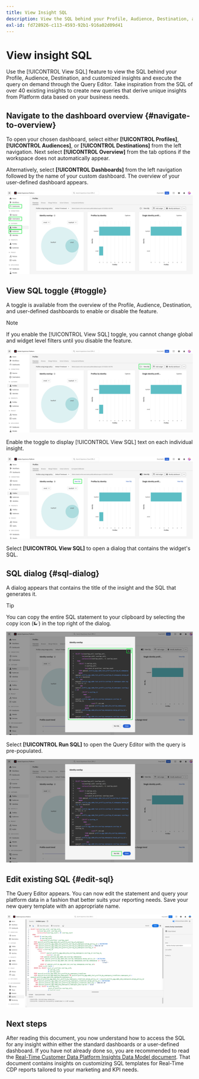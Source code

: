 ```yaml
---
title: View Insight SQL
description: View the SQL behind your Profile, Audience, Destination, and customized insights and execute the query on demand through the Query Editor.
exl-id: fd728926-c113-4593-92b1-916a02d09d41
---
```

# View insight SQL

Use the [!UICONTROL View SQL] feature to view the SQL behind your Profile, Audience, Destination, and customized insights and execute the query on demand through the Query Editor. Take inspiration from the SQL of over 40 existing insights to create new queries that derive unique insights from Platform data based on your business needs.

## Navigate to the dashboard overview {#navigate-to-overview}

To open your chosen dashboard, select either **[!UICONTROL Profiles]**, **[!UICONTROL Audiences]**, or **[!UICONTROL Destinations]** from the left navigation. Next select **[!UICONTROL Overview]** from the tab options if the workspace does not automatically appear.

Alternatively, select **[!UICONTROL Dashboards]** from the left navigation followed by the name of your custom dashboard. The overview of your user-defined dashboard appears. 

![The Experience Platform UI with [!UICONTROL Profiles], [!UICONTROL Audiences], [!UICONTROL Destinations], and [!UICONTROL Dashboards] highlighted.](./images/view-sql/dashboard-navigation.png)

## View SQL toggle {#toggle}

A toggle is available from the overview of the Profile, Audience, Destination, and user-defined dashboards to enable or disable the feature. 

>[!NOTE]
>
>If you enable the [!UICONTROL View SQL] toggle, you cannot change global and widget level filters until you disable the feature.

![The [!UICONTROL View SQL] toggle highlighted.](./images/view-sql/view-sql-toggle.png)

Enable the toggle to display [!UICONTROL View SQL] text on each individual insight. 

![An insight with [!UICONTROL View SQL] highlighted.](./images/view-sql/insight-view-sql.png)

Select **[!UICONTROL View SQL]** to open a dialog that contains the widget's SQL.

## SQL dialog {#sql-dialog}

A dialog appears that contains the title of the insight and the SQL that generates it.

>[!TIP]
>
>You can copy the entire SQL statement to your clipboard by selecting the copy icon (![The copy icon.](/help/images/icons/copy.png)) in the top right of the dialog.

![An insight dialog with the SQL statement highlighted highlighted.](./images/view-sql/sql-dialog.png)

Select **[!UICONTROL Run SQL]** to open the Query Editor with the query is pre-populated. 

![An insight dialog with [!UICONTROL Run SQL] highlighted.](./images/view-sql/run-sql.png)

## Edit existing SQL {#edit-sql}

The Query Editor appears. You can now edit the statement and query your platform data in a fashion that better suits your reporting needs. Save your new query template with an appropriate name.

![The Query Editor with your chosen insight SQL prepopulated.](./images/view-sql/edit-sql.png)

## Next steps

After reading this document, you now understand how to access the SQL for any insight within either the standard dashboards or a user-defined dashboard. If you have not already done so, you are recommended to read the [Real-Time Customer Data Platform Insights Data Model document](./data-models/cdp-insights-data-model-b2c.md). That document contains insights on customizing SQL templates for Real-Time CDP reports tailored to your marketing and KPI needs.

